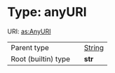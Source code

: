 
# Type: anyURI




URI: [as:AnyURI](http://www.w3.org/ns/activitystreams#AnyURI)

|  |  |  |
| --- | --- | --- |
| Parent type | | [String](types/String.md) |
| Root (builtin) type | | **str** |
